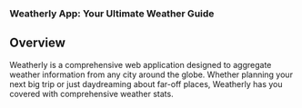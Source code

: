 ### Weatherly App: Your Ultimate Weather Guide

## Overview

Weatherly is a comprehensive web application designed to aggregate weather information from any city around the globe. Whether planning your next big trip or just daydreaming about far-off places, Weatherly has you covered with comprehensive weather stats.
